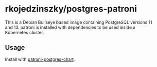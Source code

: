 # rkojedzinszky/postgres-patroni

This is a Debian Bullseye based image containing PostgreSQL versions 11 and 13. patroni is installed with
dependencies to be used inside a Kubernetes cluster.

## Usage

Install with [patroni-postgres-chart](https://github.com/rkojedzinszky/patroni-postgres-chart).
